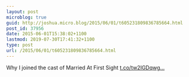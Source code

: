 ```yaml
---
layout: post
microblog: true
guid: http://joshua.micro.blog/2015/06/01/t605231809836785664.html
post_id: 37956
date: 2015-06-01T15:38:02+1100
lastmod: 2019-07-30T17:41:32+1100
type: post
url: /2015/06/01/t605231809836785664.html
---
```

Why I joined the cast of Married At First Sight [t.co/tw2IGDqwg...](http://t.co/tw2IGDqwgN)
